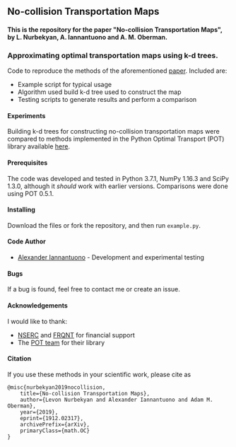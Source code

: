 ## No-collision Transportation Maps

#### This is the repository for the paper "No-collision Transportation Maps", by L. Nurbekyan, A. Iannantuono and A. M. Oberman.

### Approximating optimal transportation maps using k-d trees.

Code to reproduce the methods of the aforementioned [paper](https://arxiv.org/abs/1912.02317). Included are:
* Example script for typical usage
* Algorithm used build k-d tree used to construct the map
* Testing scripts to generate results and perform a comparison

#### Experiments

Building k-d trees for constructing no-collision transportation maps were compared to methods implemented in the Python Optimal Transport (POT) library available [here](https://github.com/rflamary/POT/).

#### Prerequisites

The code was developed and tested in Python 3.7.1, NumPy 1.16.3 and SciPy 1.3.0, although it _should_ work with earlier versions. Comparisons were done using POT 0.5.1.

#### Installing

Download the files or fork the repository, and then run ``example.py``.

#### Code Author

* [Alexander Iannantuono](https://github.com/armeehn) - Development and experimental testing

#### Bugs

If a bug is found, feel free to contact me or create an issue.

#### Acknowledgements

I would like to thank:
* [NSERC](https://www.nserc-crsng.gc.ca/) and [FRQNT](http://www.frqnt.gouv.qc.ca/accueil) for financial support
* The [POT team](https://pot.readthedocs.io/en/stable/#acknowledgements) for their library

#### Citation

If you use these methods in your scientific work, please cite as

    @misc{nurbekyan2019nocollision,
        title={No-collision Transportation Maps},
        author={Levon Nurbekyan and Alexander Iannantuono and Adam M. Oberman},
        year={2019},
        eprint={1912.02317},
        archivePrefix={arXiv},
        primaryClass={math.OC}
    }
